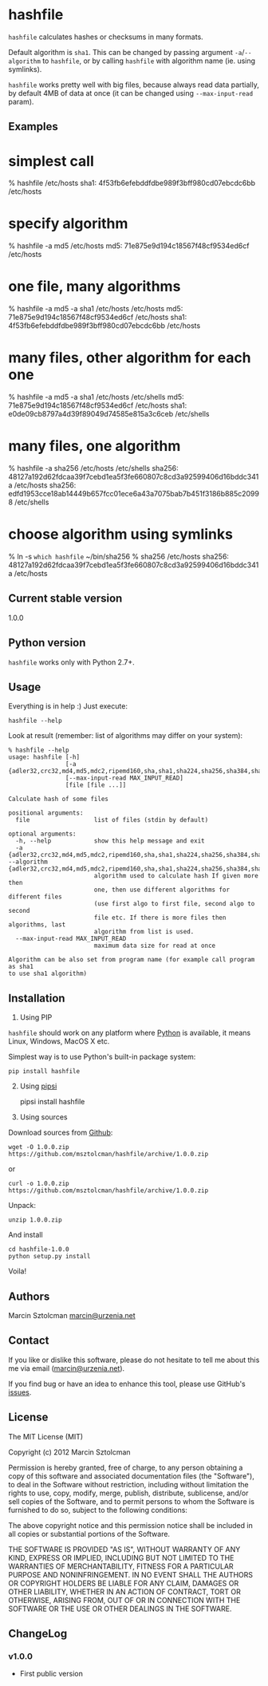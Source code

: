 hashfile
=======

`hashfile` calculates hashes or checksums in many formats.

Default algorithm is `sha1`. This can be changed by passing argument `-a`/`--algorithm` to `hashfile`, or by calling `hashfile` with
algorithm name (ie. using symlinks).

`hashfile` works pretty well with big files, because always read data partially, by default 4MB of data at once (it can be changed using
`--max-input-read` param).

Examples
--------

# simplest call
% hashfile /etc/hosts
sha1: 4f53fb6efebddfdbe989f3bff980cd07ebcdc6bb /etc/hosts

# specify algorithm
% hashfile -a md5 /etc/hosts
md5: 71e875e9d194c18567f48cf9534ed6cf /etc/hosts

# one file, many algorithms
% hashfile -a md5 -a sha1 /etc/hosts /etc/hosts
md5: 71e875e9d194c18567f48cf9534ed6cf /etc/hosts
sha1: 4f53fb6efebddfdbe989f3bff980cd07ebcdc6bb /etc/hosts

# many files, other algorithm for each one
% hashfile -a md5 -a sha1 /etc/hosts /etc/shells
md5: 71e875e9d194c18567f48cf9534ed6cf /etc/hosts
sha1: e0de09cb8797a4d39f89049d74585e815a3c6ceb /etc/shells

# many files, one algorithm
% hashfile -a sha256 /etc/hosts /etc/shells
sha256: 48127a192d62fdcaa39f7cebd1ea5f3fe660807c8cd3a92599406d16bddc341a /etc/hosts
sha256: edfd1953cce18ab14449b657fcc01ece6a43a7075bab7b451f3186b885c20998 /etc/shells

# choose algorithm using symlinks
% ln -s `which hashfile` ~/bin/sha256
% sha256 /etc/hosts
sha256: 48127a192d62fdcaa39f7cebd1ea5f3fe660807c8cd3a92599406d16bddc341a /etc/hosts

Current stable version
----------------------

1.0.0

Python version
--------------

`hashfile` works only with Python 2.7+.

Usage
-----

Everything is in help :) Just execute:

    hashfile --help

Look at result (remember: list of algorithms may differ on your system):

    % hashfile --help
    usage: hashfile [-h]
                    [-a {adler32,crc32,md4,md5,mdc2,ripemd160,sha,sha1,sha224,sha256,sha384,sha512,whirlpool}]
                    [--max-input-read MAX_INPUT_READ]
                    [file [file ...]]
    
    Calculate hash of some files
    
    positional arguments:
      file                  list of files (stdin by default)
    
    optional arguments:
      -h, --help            show this help message and exit
      -a {adler32,crc32,md4,md5,mdc2,ripemd160,sha,sha1,sha224,sha256,sha384,sha512,whirlpool}, --algorithm {adler32,crc32,md4,md5,mdc2,ripemd160,sha,sha1,sha224,sha256,sha384,sha512,whirlpool}
                            algorithm used to calculate hash If given more then
                            one, then use different algorithms for different files
                            (use first algo to first file, second algo to second
                            file etc. If there is more files then algorithms, last
                            algorithm from list is used.
      --max-input-read MAX_INPUT_READ
                            maximum data size for read at once
    
    Algorithm can be also set from program name (for example call program as sha1
    to use sha1 algorithm)


Installation
------------

1. Using PIP

`hashfile` should work on any platform where [Python](http://python.org)
is available, it means Linux, Windows, MacOS X etc. 

Simplest way is to use Python's built-in package system:

    pip install hashfile

2. Using [pipsi](https://github.com/mitsuhiko/pipsi)
  
    pipsi install hashfile
  
3. Using sources

Download sources from [Github](https://github.com/msztolcman/hashfile/archive/1.0.0.zip):

    wget -O 1.0.0.zip https://github.com/msztolcman/hashfile/archive/1.0.0.zip
    
or

    curl -o 1.0.0.zip https://github.com/msztolcman/hashfile/archive/1.0.0.zip

Unpack:

    unzip 1.0.0.zip

And install

    cd hashfile-1.0.0
    python setup.py install

Voila!

Authors
-------

Marcin Sztolcman <marcin@urzenia.net>

Contact
-------

If you like or dislike this software, please do not hesitate to tell me about
this me via email (marcin@urzenia.net).

If you find bug or have an idea to enhance this tool, please use GitHub's
[issues](https://github.com/msztolcman/hashfile/issues).

License
-------

The MIT License (MIT)

Copyright (c) 2012 Marcin Sztolcman

Permission is hereby granted, free of charge, to any person obtaining a copy of
this software and associated documentation files (the "Software"), to deal in
the Software without restriction, including without limitation the rights to
use, copy, modify, merge, publish, distribute, sublicense, and/or sell copies of
the Software, and to permit persons to whom the Software is furnished to do so,
subject to the following conditions:

The above copyright notice and this permission notice shall be included in all
copies or substantial portions of the Software.

THE SOFTWARE IS PROVIDED "AS IS", WITHOUT WARRANTY OF ANY KIND, EXPRESS OR
IMPLIED, INCLUDING BUT NOT LIMITED TO THE WARRANTIES OF MERCHANTABILITY, FITNESS
FOR A PARTICULAR PURPOSE AND NONINFRINGEMENT. IN NO EVENT SHALL THE AUTHORS OR
COPYRIGHT HOLDERS BE LIABLE FOR ANY CLAIM, DAMAGES OR OTHER LIABILITY, WHETHER
IN AN ACTION OF CONTRACT, TORT OR OTHERWISE, ARISING FROM, OUT OF OR IN
CONNECTION WITH THE SOFTWARE OR THE USE OR OTHER DEALINGS IN THE SOFTWARE.

ChangeLog
---------

### v1.0.0

* First public version
